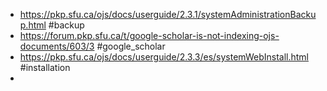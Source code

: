 * https://pkp.sfu.ca/ojs/docs/userguide/2.3.1/systemAdministrationBackup.html #backup
* https://forum.pkp.sfu.ca/t/google-scholar-is-not-indexing-ojs-documents/603/3  #google_scholar
* https://pkp.sfu.ca/ojs/docs/userguide/2.3.3/es/systemWebInstall.html  #installation
* 